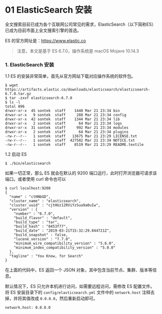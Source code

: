 # 01 ElasticSearch 安装

全文搜索目前已成为各个互联网公司常见的需求，ElasticSearch（以下简称ES）已成为目前市面上全文搜索引擎的首选。

ES 的官方网址是：https://www.elastic.co

> 注意，本文是基于 ES 6.7.0，操作系统是 macOS Mojave 10.14.3

### 1. ElasticSearch 安装

1.1 ES 的安装非常简单，首先从官方网站下载对应操作系统的软件包。

```shell
$ wget https://artifacts.elastic.co/downloads/elasticsearch/elasticsearch-6.7.0.tar.gz
$ tar -zxvf elasticsearch-6.7.0
$ ls -l
total 896
drwxr-xr-x  45 sontek  staff    1440 Mar 21 23:34 bin
drwxr-xr-x   9 sontek  staff     288 Mar 21 23:34 config
drwxr-xr-x  42 sontek  staff    1344 Mar 21 23:34 lib
drwxr-xr-x   2 sontek  staff      64 Mar 21 23:34 logs
drwxr-xr-x  31 sontek  staff     992 Mar 21 23:34 modules
drwxr-xr-x   2 sontek  staff      64 Mar 21 23:34 plugins
-rw-r--r--   1 sontek  staff   13675 Mar 21 23:29 LICENSE.txt
-rw-r--r--   1 sontek  staff  427502 Mar 21 23:34 NOTICE.txt
-rw-r--r--   1 sontek  staff    8519 Mar 21 23:29 README.textile
```

1.2 启动 ES

```shell
$ ./bin/elasticsearch
```

如果一切正常，那么 ES 就会在默认的 9200 端口运行，此时打开浏览器可请求该端口。或者使用 curl 命令也可以

```shell
$ curl localhost:9200
{
  "name" : "ctHNbGD",
  "cluster_name" : "elasticsearch",
  "cluster_uuid" : "cjtHUz12RViYzSua9a0uIw",
  "version" : {
    "number" : "6.7.0",
    "build_flavor" : "default",
    "build_type" : "tar",
    "build_hash" : "8453f77",
    "build_date" : "2019-03-21T15:32:29.844721Z",
    "build_snapshot" : false,
    "lucene_version" : "7.7.0",
    "minimum_wire_compatibility_version" : "5.6.0",
    "minimum_index_compatibility_version" : "5.0.0"
  },
  "tagline" : "You Know, for Search"
}
```

在上面的代码中，ES 返回一个 JSON 对象，其中包含当前节点、集群、版本等信息。

默认情况下，ES 只允许本机进行访问，如需要远程访问，需修改 ES 配置文件。将 ES 安装目录下的 `config/elasticsearch.yml` 文件中的
`network.host` 注释去掉，并将其值改成 `0.0.0.0`，然后重新启动即可。

```shell
network.host: 0.0.0.0
```
